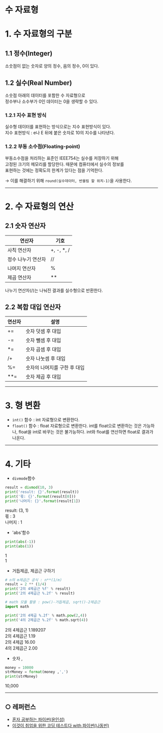 수 자료형
===

# 1. 수 자료형의 구분
## 1.1 정수(Integer)
소숫점이 없는 숫자로 양의 정수, 음의 정수, 0이 있다.

## 1.2 실수(Real Number)
소숫점 아래의 데이터를 포함한 수 자료형으로   
정수부나 소수부가 0인 데이터는 0을 생략할 수 있다.
    
### 1.2.1 지수 표현 방식
실수형 데이터를 표현하는 방식으로는 지수 표현방식이 있다.   
지수 표현방식 : e나 E 뒤에 붙은 숫자로 10의 지수를 나타낸다.    

### 1.2.2 부동 소수점(Floating-point)
부동소수점을 처리하는 표준인 IEEE754는 실수를 저장하기 위해  
고정된 크기의 메모리를 할당한다. 때문에 컴퓨터에서 실수의 정보를   
표현하는 것에는 정확도의 한계가 있다는 점을 기억한다.

→ 이를 해결하기 위해 `round(실수데이터, 반올림 할 위치-1)`을 사용한다.
   
    
___
# 2. 수 자료형의 연산
## 2.1 숫자 연산자

| 연산자 | 기호 |
| -- | -- |
| 사칙 연산자 | +, -, \*, / |
| 정수 나누기 연산자 | // |
| 나머지 연산자 | % |
| 제곱 연산자 | \*\* |
   
나누기 연산자(/)는 나눠진 결과를 실수형으로 반환한다.   


## 2.2 복합 대입 연산자

| **연산자** | **설명** |
| -- | -- |
| += | 숫자 덧셈 후 대입 |
| \-= | 숫자 뺄셈 후 대입 |
| \*= | 숫자 곱셈 후 대입 |
| /+ | 숫자 나눗셈 후 대입 |
| %= | 숫자의 나머지를 구한 후 대입 |
| \*\*= | 숫자 제곱 후 대입 |

   
    
___
# 3. 형 변환

- `int()` 함수 : int 자료형으로 변환한다.
- `float()` 함수 : float 자료형으로 변환한다.
int를 float으로 변환하는 것은 가능하나, float을 int로 바꾸는 것은 불가능하다.
int와 float를 연산하면 float로 결과가 나온다.


___
# 4. 기타
- `divmode`함수
```python
result = divmod(10, 3)
print('result: {}'.format(result))
print('몫: {}'.format(result[0]))
print('나머지: {}'.format(result[1])
```
result: (3, 1)   
몫 : 3   
나머지 : 1

- 'abs'함수
```python
print(abs(-1))
print(abs(1))
```
1   
1   

- 거듭제곱, 제곱근 구하기
```python
# n의 m제곱근 공식 : n**(1/m)
result = 2 ** (1/4)
print('2의 4제곱근 %f' % result)
print('2의 4제곱근 %.2f' % result)

# math 모듈 활용 : pow()-거듭제곱, sqrt()-2제곱근
import math

print('2의 4제곱 %.2f' % math.pow(2,4))
print('4의 2제곱근 %.2f' % math.sqrt(4))

```
2의 4제곱근 1.189207   
2의 4제곱근 1.19   
2의 4제곱 16.00   
4의 2제곱근 2.00   

- 숫자 ,
```python
money = 10000
strMoney = format(money ,',')
print(strMoney)
```
10,000

___
## ○ 레퍼런스
* [혼자 공부하는 파이썬(윤인성)](https://www.hanbit.co.kr/store/books/look.php?p_code=B2587075793)
* [이것이 취업을 위한 코딩 테스트다 with 파이썬(나동빈)](https://www.hanbit.co.kr/store/books/look.php?p_code=B8945183661)
